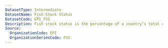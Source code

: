 ```yaml
---
DatasetType: Intermediate
DatasetName: Fish Stock Status
DatasetCode: EPI_FSS
Description: Fish stock status is the percentage of a country’s total catch that comes from overexploited or collapsed stocks
Source:
  OrganizationCode: EPI
  OrganizationSeriesCode: FSS
---
```

